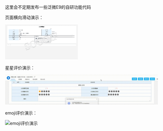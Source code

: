 这里会不定期发布一些泛微E9的自研功能代码

页面横向滑动演示：

![页面横向滑动演示](https://raw.githubusercontent.com/ForeverSmiYng/Ecology_9_Kit/main/%E6%95%88%E6%9E%9C%E6%BC%94%E7%A4%BA/%E9%A1%B5%E9%9D%A2%E6%A8%AA%E5%90%91%E6%BB%91%E5%8A%A8%E6%BC%94%E7%A4%BA.gif)

星星评价演示：

![星星评价演示](https://raw.githubusercontent.com/ForeverSmiYng/Ecology_9_Kit/main/%E6%95%88%E6%9E%9C%E6%BC%94%E7%A4%BA/%E6%98%9F%E6%98%9F%E8%AF%84%E4%BB%B7%E6%BC%94%E7%A4%BA.gif)

emoji评价演示：

![emoji评价演示](https://raw.githubusercontent.com/ForeverSmiYng/weaver/main/%E6%95%88%E6%9E%9C%E6%BC%94%E7%A4%BA/emoji%E8%AF%84%E4%BB%B7%E6%BC%94%E7%A4%BA.gif)
